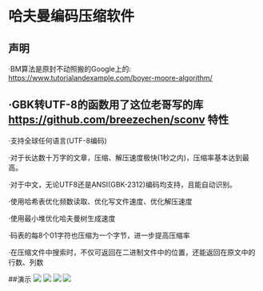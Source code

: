 # 哈夫曼编码压缩软件
声明
------------------

·BM算法是原封不动照搬的Google上的: <https://www.tutorialandexample.com/boyer-moore-algorithm/>  

·GBK转UTF-8的函数用了这位老哥写的库<https://github.com/breezechen/sconv>
特性  
------------------
·支持全球任何语言(UTF-8编码)  

·对于长达数十万字的文章，压缩、解压速度极快(1秒之内)，压缩率基本达到最高。   
	
·对于中文，无论UTF8还是ANSI(GBK-2312)编码均支持，且能自动识别。  
	
·使用哈希表优化频数读取、优化写文件速度、优化解压速度  
	
·使用最小堆优化哈夫曼树生成速度  
	
·码表的每8个01字符也压缩为一个字节，进一步提高压缩率  
	
·在压缩文件中搜索时，不仅可返回在二进制文件中的位置，还能返回在原文中的行数、列数  
	
##演示
[![](http://shrike.site/pic/红楼梦.png)](http://shrike.site/pic/红楼梦.png)
[![](http://shrike.site/pic/三体.png)](http://shrike.site/pic/三体.png)
[![](http://shrike.site/pic/三体找水滴.png)](http://shrike.site/pic/三体找水滴.png)
[![](http://shrike.site/pic/挪威的森林.png)](http://shrike.site/pic/挪威的森林.png)
